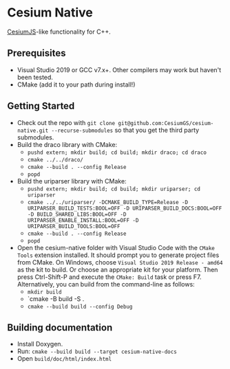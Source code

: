 # Cesium Native

[CesiumJS](https://github.com/CesiumGS/cesium)-like functionality for C++.

## Prerequisites

* Visual Studio 2019 or GCC v7.x+. Other compilers may work but haven't been tested.
* CMake (add it to your path during install!)

## Getting Started

* Check out the repo with `git clone git@github.com:CesiumGS/cesium-native.git --recurse-submodules` so that you get the third party submodules.
* Build the draco library with CMake:
  * `pushd extern; mkdir build; cd build; mkdir draco; cd draco`
  * `cmake ../../draco/`
  * `cmake --build . --config Release`
  * `popd`
* Build the uriparser library with CMake:
  * `pushd extern; mkdir build; cd build; mkdir uriparser; cd uriparser`
  * `cmake ../../uriparser/ -DCMAKE_BUILD_TYPE=Release -D URIPARSER_BUILD_TESTS:BOOL=OFF -D URIPARSER_BUILD_DOCS:BOOL=OFF -D BUILD_SHARED_LIBS:BOOL=OFF -D URIPARSER_ENABLE_INSTALL:BOOL=OFF -D URIPARSER_BUILD_TOOLS:BOOL=OFF`
  * `cmake --build . --config Release`
  * `popd`
* Open the cesium-native folder with Visual Studio Code with the `CMake Tools` extension installed. It should prompt you to generate project files from CMake. On Windows, choose `Visual Studio 2019 Release - amd64` as the kit to build. Or choose an appropriate kit for your platform. Then press Ctrl-Shift-P and execute the `CMake: Build` task or press F7. Alternatively, you can build from the command-line as follows:
  * `mkdir build`
  * `cmake -B build -S .
  * `cmake --build build --config Debug`

## Building documentation

* Install Doxygen.
* Run: `cmake --build build --target cesium-native-docs`
* Open `build/doc/html/index.html`
